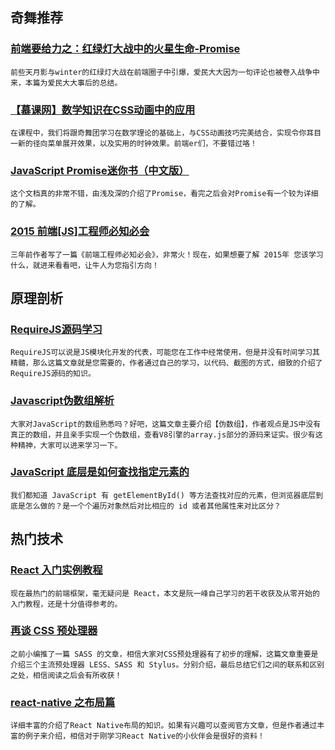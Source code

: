 
## 奇舞推荐

### [前端要给力之：红绿灯大战中的火星生命-Promise](http://www.w3ctech.com/topic/916)

    前些天月影与winter的红绿灯大战在前端圈子中引爆，爱民大大因为一句评论也被卷入战争中来，本篇为爱民大大事后的总结。

### [【慕课网】数学知识在CSS动画中的应用](http://www.imooc.com/view/362)

    在课程中，我们将跟奇舞团学习在数学理论的基础上，与CSS动画技巧完美结合，实现令你耳目一新的径向菜单展开效果，以及实用的时钟效果。前端er们，不要错过咯！

### [JavaScript Promise迷你书（中文版）](http://liubin.github.io/promises-book/)

    这个文档真的非常不错，由浅及深的介绍了Promise，看完之后会对Promise有一个较为详细的了解。

### [2015 前端[JS]工程师必知必会](http://zhuanlan.zhihu.com/FrontendMagazine/20002850)

    三年前作者写了一篇《前端工程师必知必会》，非常火！现在，如果想要了解 2015年 您该学习什么，就进来看看吧，让牛人为您指引方向！

## 原理剖析

### [RequireJS源码学习](http://www.cnblogs.com/yexiaochai/p/3632580.html)

    RequireJS可以说是JS模块化开发的代表，可能您在工作中经常使用，但是并没有时间学习其精髓，那么这篇文章就是您需要的，作者通过自己的学习，以代码、截图的方式，细致的介绍了RequireJS源码的知识。

### [Javascript伪数组解析](https://github.com/24wangchen/study/issues/16)

    大家对JavaScript的数组熟悉吗？好吧，这篇文章主要介绍【伪数组】，作者观点是JS中没有真正的数组，并且亲手实现一个伪数组，查看V8引擎的array.js部分的源码来证实。很少有这种精神，大家可以进来学习一下。

### [JavaScript 底层是如何查找指定元素的](http://www.zhihu.com/question/29261736)

    我们都知道 JavaScript 有 getElementById() 等方法查找对应的元素，但浏览器底层到底是怎么做的？是一个个遍历对象然后对比相应的 id 或者其他属性来对比区分？

## 热门技术

### [React 入门实例教程](http://www.ruanyifeng.com/blog/2015/03/react.html)

    现在最热门的前端框架，毫无疑问是 React，本文是阮一峰自己学习的若干收获及从零开始的入门教程，还是十分值得参考的。

### [再谈 CSS 预处理器](http://efe.baidu.com/blog/revisiting-css-preprocessors/)

    之前小编推了一篇 SASS 的文章，相信大家对CSS预处理器有了初步的理解，这篇文章重要是介绍三个主流预处理器 LESS、SASS 和 Stylus。分别介绍，最后总结它们之间的联系和区别之处，相信阅读之后会有所收获！

### [react-native 之布局篇](https://github.com/tmallfe/tmallfe.github.io/issues/19)

    详细丰富的介绍了React Native布局的知识。如果有兴趣可以查阅官方文章，但是作者通过丰富的例子来介绍，相信对于刚学习React Native的小伙伴会是很好的资料！
